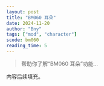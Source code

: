 ```yaml
---
layout: post
title: "BM060 耳朵"
date: 2024-11-20
author: "Bny"
tags: ["mod", "character"]
scode: bm060
reading_time: 5
---
```


> 帮助你了解“BM060 耳朵”功能...

内容后续填充。
